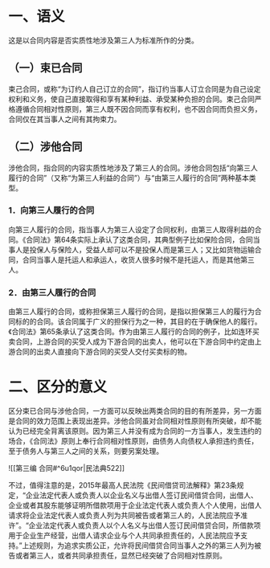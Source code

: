 # 一、语义

这是以合同内容是否实质性地涉及第三人为标准所作的分类。

## （一）束已合同

束己合同，或称“为订约人自己订立的合同”，指订约当事人订立合同是为自己设定权利和义务，使自己直接取得和享有某种利益、承受某种负担的合同。束己合同严格遵循合同相对性原则，第三人既不因合同而享有权利，也不因合同而负担义务，合同仅在其当事人之间有其拘束力。

## （二）涉他合同

涉他合同，指合同的内容实质性地涉及了第三人的合同。涉他合同包括“向第三人履行的合同”（又称“为第三人利益的合同”）与“由第三人履行的合同”两种基本类型。

### 1．向第三人履行的合同

向第三人履行的合同，指当事人为第三人设定了合同权利，由第三人取得利益的合同。《合同法》第64条实际上承认了这类合同，其典型例子比如保险合同，合同当事人是投保人与保险人，受益人却可以不是投保人而是第三人；又比如货物运输合同，合同当事人是托运人和承运人，收货人很多时候不是托运人，而是其他第三人。

### 2．由第三人履行的合同

由第三人履行的合同，或称担保第三人履行的合同，是指以担保第三人的履行为合同标的的合同。该合同属于广义的担保行为之一种，其目的在于确保他人的履行。《合同法》第65条承认了这类合同。作为由第三人履行的合同的例子，比如连环买卖合同，上游合同的买受人成为下游合同的出卖人，他可以在下游合同中约定由上游合同的出卖人直接向下游合同的买受人交付买卖标的物。

# 二、区分的意义

区分束已合同与涉他合同，一方面可以反映出两类合同的目的有所差异，另一方面是合同的效力范围上表现出差异。涉他合同虽对合同相对性原则有所突破，却不能认为已经完全背离该原则。因为第三人并没有成为合同的一方当事人，发生违约的场合，《合同法》原则上奉行合同相对性原则，由债务人向债权人承担违约责任，至于债务人与第三人之间的关系，则要另案处理。

![[第三编 合同#^6u1qor|民法典522]]

不过，值得注意的是，2015年最高人民法院《民间借贷司法解释》第23条规定，“企业法定代表人或负责人以企业名义与出借人签订民间借贷合同，出借人、企业或者其股东能够证明所借款项用于企业法定代表人或负责人个人使用，出借人请求将企业法定代表人或负责人列为共同被告或者第三人的，人民法院应予准许”。“企业法定代表人或负责人以个人名义与出借人签订民间借贷合同，所借款项用于企业生产经营，出借人请求企业与个人共同承担责任的，人民法院应予支持。”上述规则，为追求实质公正，允许将民间借贷合同当事人之外的第三人列为被告或者第三人，或者共同承担责任，显然已经突破了合同相对性原则。